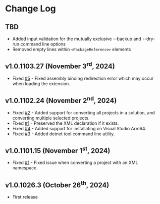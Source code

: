 # Change Log

## TBD

- Added input validation for the mutually exclusive --backup and --dry-run command line options
- Removed empty lines within `<PackageReference>` elements

## v1.0.1103.27 (November 3<sup>rd</sup>, 2024)
 - Fixed [#5](https://github.com/icnocop/PackageReferenceVersionToAttribute/issues/5) - Fixed assembly binding redirection error which may occur when loading the extension.

## v1.0.1102.24 (November 2<sup>nd</sup>, 2024)
- Fixed [#2](https://github.com/icnocop/PackageReferenceVersionToAttribute/issues/2) - Added support for converting all projects in a solution, and converting multiple selected projects.
- Fixed [#1](https://github.com/icnocop/PackageReferenceVersionToAttribute/issues/1) - Preserved the XML declaration if it exists.
- Fixed [#4](https://github.com/icnocop/PackageReferenceVersionToAttribute/issues/4) - Added support for installating on Visual Studio Arm64.
- Fixed [#3](https://github.com/icnocop/PackageReferenceVersionToAttribute/issues/3) - Added dotnet tool command line utility.

## v1.0.1101.15 (November 1<sup>st</sup>, 2024)
- Fixed [#1](https://github.com/icnocop/PackageReferenceVersionToAttribute/issues/1) - Fixed issue when converting a project with an XML namespace.

## v1.0.1026.3 (October 26<sup>th</sup>, 2024)
- First release
